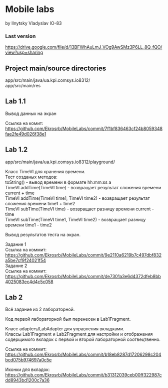 # Mobile labs #
  
by Ilnytsky Vladyslav IO-83  

### Last version ###  
https://drive.google.com/file/d/13BFWhAuLmJ_VOg9AwSMz3P6LL_8Q_fQO/view?usp=sharing
  
## Project main/source directories ##  
  
app/src/main/java/ua.kpi.comsys.io8312/  
app/src/main/res  
  
## Lab 1.1 ##  
  
Вывод данных на экран  
  
Ссылка на комит: https://github.com/Ekrosrb/MobileLabs/commit/7f1bf836463cf24b8059348fae2fe49d026f38e1  
  
## Lab 1.2 ##
  
app/src/main/java/ua.kpi.comsys.io8312/playground/  
  
Класс TimeVI для хранения времени.  
Тест созданых методов:  
toString() - вывод времени в формате hh:mm:ss a  
TimeVI addTime(TimeVI time) - возвращает результат сложения времени current + time  
TimeVI addTime(TimeVI time1, TimeVI time2) - возвращает результат сложения времени time1 + time2  
TimeVI subTime(TimeVI time) - возвращает разницу времени current - time  
TimeVI subTime(TimeVI time1, TimeVI time2) - возвращает разницу времени time1 - time2  
  
Вывод результатов теста на экран.  
  
Задание 1  
Ccылка на коммит: https://github.com/Ekrosrb/MobileLabs/commit/9e2110a6219b7c497dbf832a5be7cf9f24021f54  
Задание 2  
Ccылка на коммит: https://github.com/Ekrosrb/MobileLabs/commit/de7301a3e6d4372dfeb8bb4025083ec4d4c5c058  

## Lab 2 ##  
  
Всё задание из 2 лабораторной.  
  
Код первой лабораторной был перенесен в Lab1Fragment.  
   
Класс adapters/LabAdapter для управления вкладками.  
Классы Lab1Fragment и Lab2Fragment для настройки и отображения содерщимого вкладок с первой и второй лабораторной соотвецтвенно.  
  
Ссылка на коммит: https://github.com/Ekrosrb/MobileLabs/commit/b18eb8287d17206298c204bcd075b974697a0c5e  
  
Иконки для вкладок: https://github.com/Ekrosrb/MobileLabs/commit/b31312039ceb00ff322987cdd8943bd1200c7a36  
  
